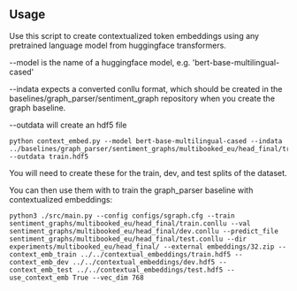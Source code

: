 Usage
-------------
Use this script to create contextualized token embeddings using any pretrained language model from huggingface transformers.

--model is the name of a huggingface model, e.g. 'bert-base-multilingual-cased'

--indata expects a converted conllu format, which should be created in the baselines/graph_parser/sentiment_graph repository when you create the graph baseline.

--outdata will create an hdf5 file


```
python context_embed.py --model bert-base-multilingual-cased --indata ../baselines/graph_parser/sentiment_graphs/multibooked_eu/head_final/train.conllu --outdata train.hdf5

```

You will need to create these for the train, dev, and test splits of the dataset.


You can then use them with to train the graph_parser baseline with contextualized embeddings:


```
python3 ./src/main.py --config configs/sgraph.cfg --train sentiment_graphs/multibooked_eu/head_final/train.conllu --val sentiment_graphs/multibooked_eu/head_final/dev.conllu --predict_file sentiment_graphs/multibooked_eu/head_final/test.conllu --dir experiments/multibooked_eu/head_final/ --external embeddings/32.zip --context_emb_train ../../contextual_embeddings/train.hdf5 --context_emb_dev ../../contextual_embeddings/dev.hdf5 --context_emb_test ../../contextual_embeddings/test.hdf5 --use_context_emb True --vec_dim 768

```
